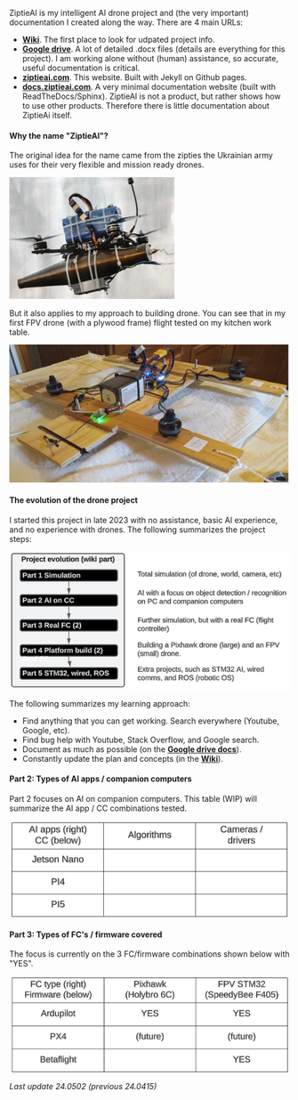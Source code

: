 ZiptieAI is my intelligent AI drone project and (the very important) documentation I created along the way. There are 4 main URLs:

- **[Wiki](https://github.com/terrytaylorbonn/auxdrone/wiki)**. The first place to look for udpated project info.
- **[Google drive](https://drive.google.com/drive/folders/1HrzLExPTAL5PIKx_j_y0GJ6_RANR8Tjm)**.  A lot of detailed .docx files (details are everything for this project). I am working alone without (human) assistance, so accurate, useful documentation is critical. 
- **[ziptieai.com](https://ziptieai.com)**. This website. Built with Jekyll on Github pages. 
- **[docs.ziptieai.com](https://docs.ziptieai.com)**. A very minimal documentation website (built with ReadTheDocs/Sphinx). ZiptieAI is not a product, but rather shows how to use other products. Therefore there is little documentation about ZiptieAi itself.
  
#### **Why the name "ZiptieAI"?**

The original idea for the name came from the zipties the Ukrainian army uses for their very flexible and mission ready drones. 

![drones](/assets/ziptiedrone2.png)

But it also applies to my approach to building drone. You can see that in my first FPV drone (with a plywood frame) flight tested on my kitchen work table. 

![drones](/assets/ziptiedrone3.png)

#### **The evolution of the drone project**

I started this project in late 2023 with no assistance, basic AI experience, and no experience with drones. The following summarizes the project steps:

![Project evolution](assets/project_evolution.png)

The following summarizes my learning approach:
- Find anything that you can get working. Search everywhere (Youtube, Google, etc).  
- Find bug help with Youtube, Stack Overflow, and Google search. 
- Document as much as possible (on the **[Google drive docs](https://drive.google.com/drive/folders/1HrzLExPTAL5PIKx_j_y0GJ6_RANR8Tjm)**).
- Constantly update the plan and concepts (in the **[Wiki](https://github.com/terrytaylorbonn/auxdrone/wiki)**).

#### **Part 2: Types of AI apps / companion computers**

Part 2 focuses on AI on companion computers. This table (WIP) will summarize the AI app / CC combinations tested.

![AI-apps/CC's](assets/ai-apps_ccs.png)

#### **Part 3: Types of FC's / firmware covered**

The focus is currently on the 3 FC/firmware combinations shown below with "YES".

![FC/firmware tested](assets/fc_firmware.png)


*Last update 24.0502 (previous 24.0415)*
